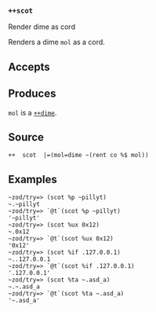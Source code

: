 ### `++scot`

Render dime as cord

Renders a dime `mol` as a cord.

Accepts
-------

Produces
--------

`mol` is a [`++dime`]().

Source
------

    ++  scot  |=(mol=dime ~(rent co %$ mol))

Examples
--------

    ~zod/try=> (scot %p ~pillyt)
    ~.~pillyt
    ~zod/try=> `@t`(scot %p ~pillyt)
    '~pillyt'
    ~zod/try=> (scot %ux 0x12)
    ~.0x12
    ~zod/try=> `@t`(scot %ux 0x12)
    '0x12'
    ~zod/try=> (scot %if .127.0.0.1)
    ~..127.0.0.1
    ~zod/try=> `@t`(scot %if .127.0.0.1)
    '.127.0.0.1'
    ~zod/try=> (scot %ta ~.asd_a)
    ~.~.asd_a
    ~zod/try=> `@t`(scot %ta ~.asd_a)
    '~.asd_a'


